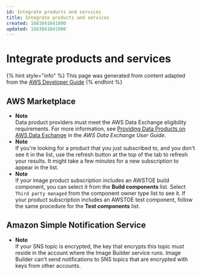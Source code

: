 ```yaml
---
id: Integrate products and services
title: Integrate products and services
created: 1683841041000
updated: 1683841041000
---
```

# Integrate products and services

{% hint style="info" %}
This page was generated from content adapted from the [AWS Developer Guide](https://github.com/awsdocs/ec2-image-builder-user-guide.git)
{% endhint %}

## AWS Marketplace

- **Note**  
Data product providers must meet the AWS Data Exchange eligibility requirements\. For more information, see [Providing Data Products on AWS Data Exchange](https://docs.aws.amazon.com/marketplace/latest/userguide/providing-data-sets.html) in the *AWS Data Exchange User Guide*\.
- **Note**  
If you're looking for a product that you just subscribed to, and you don't see it in the list, use the refresh button at the top of the tab to refresh your results\. It might take a few minutes for a new subscription to appear in the list\.
- **Note**  
If your image product subscription includes an AWSTOE build component, you can select it from the **Build components** list\. Select `Third party managed` from the component owner type list to see it\. If your product subscription includes an AWSTOE test component, follow the same procedure for the **Test components** list\.


## Amazon Simple Notification Service

- **Note**  
If your SNS topic is encrypted, the key that encrypts this topic must reside in the account where the Image Builder service runs\. Image Builder can't send notifications to SNS topics that are encrypted with keys from other accounts\.

